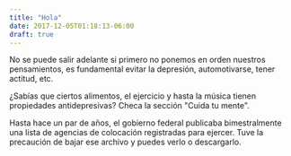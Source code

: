 ```yaml
---
title: "Hola"
date: 2017-12-05T01:18:13-06:00
draft: true
---
```


No se puede salir adelante si primero no ponemos en orden nuestros pensamientos, es fundamental evitar la depresión, automotivarse, tener actitud, etc. 

¿Sabías que ciertos alimentos, el ejercicio y hasta la música tienen propiedades antidepresivas? Checa la sección "Cuida tu mente".

Hasta hace un par de años, el gobierno federal publicaba bimestralmente una lista de agencias de colocación registradas para ejercer. Tuve la precaución de bajar ese archivo y puedes verlo o descargarlo.